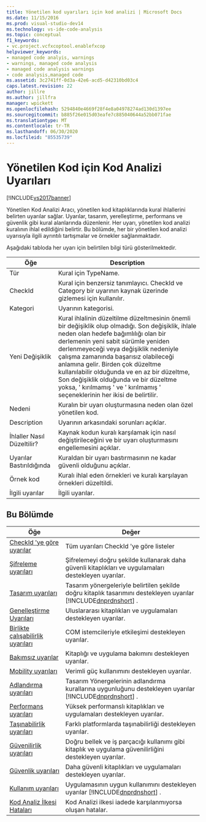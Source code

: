 ```yaml
---
title: Yönetilen kod uyarıları için kod analizi | Microsoft Docs
ms.date: 11/15/2016
ms.prod: visual-studio-dev14
ms.technology: vs-ide-code-analysis
ms.topic: conceptual
f1_keywords:
- vc.project.vcfxcoptool.enablefxcop
helpviewer_keywords:
- managed code analyis, warnings
- warnings, managed code analysis
- managed code analysis warnings
- code analysis,managed code
ms.assetid: 3c2741ff-0d3a-42e6-acd5-d42310bd03c4
caps.latest.revision: 22
author: jillre
ms.author: jillfra
manager: wpickett
ms.openlocfilehash: 5294840e4669f28f4e8a04978274ad130d1397ee
ms.sourcegitcommit: b885f26e015d03eafe7c885040644a52bb071fae
ms.translationtype: MT
ms.contentlocale: tr-TR
ms.lasthandoff: 06/30/2020
ms.locfileid: "85535739"
---
```

# <a name="code-analysis-for-managed-code-warnings"></a>Yönetilen Kod için Kod Analizi Uyarıları
[!INCLUDE[vs2017banner](../includes/vs2017banner.md)]

Yönetilen Kod Analizi Aracı, yönetilen kod kitaplıklarında kural ihlallerini belirten uyarılar sağlar. Uyarılar, tasarım, yerelleştirme, performans ve güvenlik gibi kural alanlarında düzenlenir. Her uyarı, yönetilen kod analizi kuralının ihlal edildiğini belirtir. Bu bölümde, her bir yönetilen kod analizi uyarısıyla ilgili ayrıntılı tartışmalar ve örnekler sağlanmaktadır.

 Aşağıdaki tabloda her uyarı için belirtilen bilgi türü gösterilmektedir.

|Öğe|Description|
|----------|-----------------|
|Tür|Kural için TypeName.|
|CheckId|Kural için benzersiz tanımlayıcı. CheckId ve Category bir uyarının kaynak üzerinde gizlemesi için kullanılır.|
|Kategori|Uyarının kategorisi.|
|Yeni Değişiklik|Kural ihlalinin düzeltilme düzeltmesinin önemli bir değişiklik olup olmadığı. Son değişiklik, ihlale neden olan hedefe bağımlılığı olan bir derlemenin yeni sabit sürümle yeniden derlenmeyeceği veya değişiklik nedeniyle çalışma zamanında başarısız olabileceği anlamına gelir. Birden çok düzeltme kullanılabilir olduğunda ve en az bir düzeltme, Son değişiklik olduğunda ve bir düzeltme yoksa, ' kırılmamış ' ve ' kırılmamış ' seçeneklerinin her ikisi de belirtilir.|
|Nedeni|Kuralın bir uyarı oluşturmasına neden olan özel yönetilen kod.|
|Description|Uyarının arkasındaki sorunları açıklar.|
|İhlaller Nasıl Düzeltilir?|Kaynak kodun kuralı karşılamak için nasıl değiştirileceğini ve bir uyarı oluşturmasını engellemesini açıklar.|
|Uyarılar Bastırıldığında|Kuraldan bir uyarı bastırmasının ne kadar güvenli olduğunu açıklar.|
|Örnek kod|Kuralı ihlal eden örnekleri ve kuralı karşılayan örnekleri düzeltildi.|
|İlgili uyarılar|İlgili uyarılar.|

## <a name="in-this-section"></a>Bu Bölümde

|Öğe|Değer|
|-|-|
|[CheckId 'ye göre uyarılar](../code-quality/code-analysis-warnings-for-managed-code-by-checkid.md)|Tüm uyarıları CheckId 'ye göre listeler|
|[Şifreleme uyarıları](../code-quality/cryptography-warnings.md)|Şifrelemeyi doğru şekilde kullanarak daha güvenli kitaplıkları ve uygulamaları destekleyen uyarılar.|
|[Tasarım uyarıları](../code-quality/design-warnings.md)|Tasarım yönergeleriyle belirtilen şekilde doğru kitaplık tasarımını destekleyen uyarılar [!INCLUDE[dnprdnshort](../includes/dnprdnshort-md.md)] .|
|[Genelleştirme Uyarıları](../code-quality/globalization-warnings.md)|Uluslararası kitaplıkları ve uygulamaları destekleyen uyarılar.|
|[Birlikte çalışabilirlik uyarıları](../code-quality/interoperability-warnings.md)|COM istemcileriyle etkileşimi destekleyen uyarılar.|
|[Bakımsız uyarılar](../code-quality/maintainability-warnings.md)|Kitaplığı ve uygulama bakımını destekleyen uyarılar.|
|[Mobility uyarıları](../code-quality/mobility-warnings.md)|Verimli güç kullanımını destekleyen uyarılar.|
|[Adlandırma uyarıları](../code-quality/naming-warnings.md)|Tasarım Yönergelerinin adlandırma kurallarına uygunluğunu destekleyen uyarılar [!INCLUDE[dnprdnshort](../includes/dnprdnshort-md.md)] .|
|[Performans uyarıları](../code-quality/performance-warnings.md)|Yüksek performanslı kitaplıkları ve uygulamaları destekleyen uyarılar.|
|[Taşınabilirlik uyarıları](../code-quality/portability-warnings.md)|Farklı platformlarda taşınabilirliği destekleyen uyarılar.|
|[Güvenilirlik uyarıları](../code-quality/reliability-warnings.md)|Doğru bellek ve iş parçacığı kullanımı gibi kitaplık ve uygulama güvenilirliğini destekleyen uyarılar.|
|[Güvenlik uyarıları](../code-quality/security-warnings.md)|Daha güvenli kitaplıkları ve uygulamaları destekleyen uyarılar.|
|[Kullanım uyarıları](../code-quality/usage-warnings.md)|Uygulamasının uygun kullanımını destekleyen uyarılar [!INCLUDE[dnprdnshort](../includes/dnprdnshort-md.md)] .|
|[Kod Analiz İlkesi Hataları](../code-quality/code-analysis-policy-errors.md)|Kod Analizi ilkesi iadede karşılanmıyorsa oluşan hatalar.|
